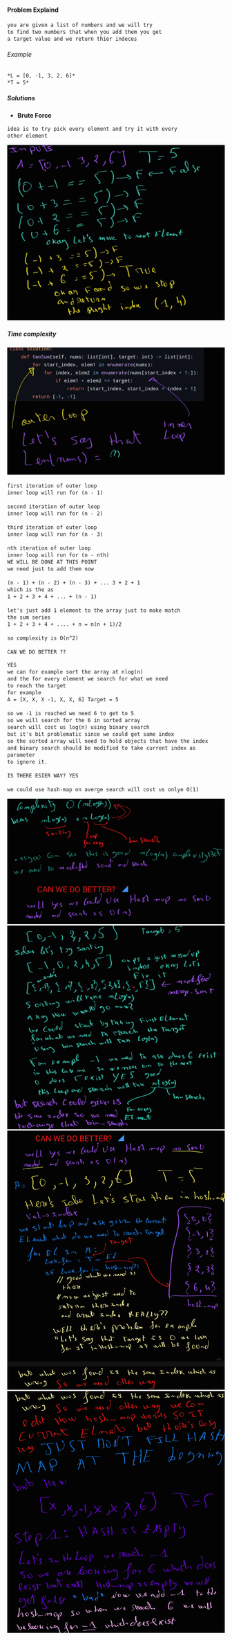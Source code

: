 #### Problem Explaind
```
you are given a list of numbers and we will try
to find two numbers that when you add them you get 
a target value and we return thier indeces
```

###### Example
```
*L = [0, -1, 3, 2, 6]*
*T = 5*
```

##### Solutions
- **Brute Force**
```
idea is to try pick every element and try it with every
other element
```
![](./pics/1.jpg)

##### Time complexity

![](./pics/2.jpg)

````
first iteration of outer loop
inner loop will run for (n - 1)

second iteration of outer loop
inner loop will run for (n - 2)

third iteration of outer loop
inner loop will run for (n - 3)

nth iteration of outer loop
inner loop will run for (n - nth)
WE WILL BE DONE AT THIS POINT
we need just to add them now

(n - 1) + (n - 2) + (n - 3) + ... 3 + 2 + 1
which is the as
1 + 2 + 3 + 4 + ... + (n - 1)

let's just add 1 element to the array just to make match
the sum series
1 + 2 + 3 + 4 + .... + n = n(n + 1)/2

so complexity is O(n^2)

CAN WE DO BETTER ??
````

````
YES
we can for example sort the array at nlog(n)
and the for every element we search for what we need
to reach the target
for example
A = [X, X, X -1, X, X, 6] Target = 5

so we -1 is reached we need 6 to get to 5
so we will search for the 6 in sorted array
search will cost us log(n) using binary search
but it's bit problematic since we could get same index
so the sorted array will need to hold objects that have the index
and binary search should be modified to take current index as parameter
to ignore it.

IS THERE ESIER WAY? YES

we could use hash-map on averge search will cost us onlye O(1)
````

![](./pics/3.jpg)
![](./pics/4.jpg)
![](./pics/5.jpg)
![](./pics/6.jpg)
